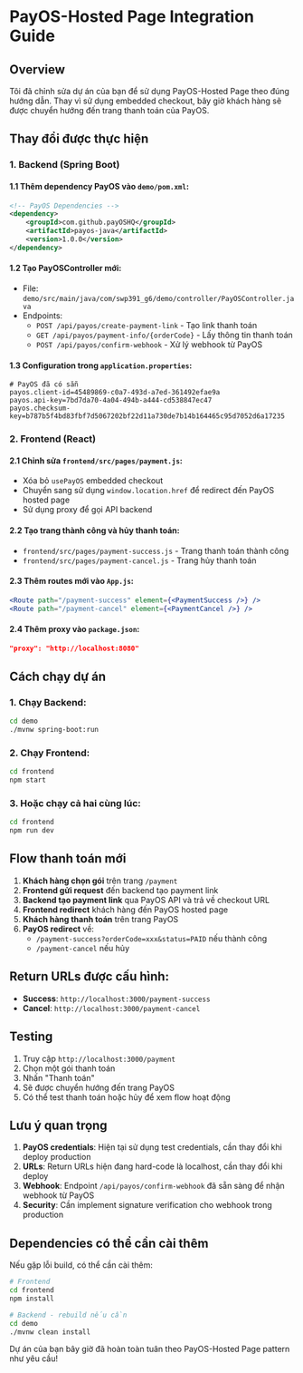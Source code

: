 # PayOS-Hosted Page Integration Guide

## Overview
Tôi đã chỉnh sửa dự án của bạn để sử dụng PayOS-Hosted Page theo đúng hướng dẫn. Thay vì sử dụng embedded checkout, bây giờ khách hàng sẽ được chuyển hướng đến trang thanh toán của PayOS.

## Thay đổi được thực hiện

### 1. Backend (Spring Boot)

#### 1.1 Thêm dependency PayOS vào `demo/pom.xml`:
```xml
<!-- PayOS Dependencies -->
<dependency>
    <groupId>com.github.payOSHQ</groupId>
    <artifactId>payos-java</artifactId>
    <version>1.0.0</version>
</dependency>
```

#### 1.2 Tạo PayOSController mới:
- File: `demo/src/main/java/com/swp391_g6/demo/controller/PayOSController.java`
- Endpoints:
  - `POST /api/payos/create-payment-link` - Tạo link thanh toán
  - `GET /api/payos/payment-info/{orderCode}` - Lấy thông tin thanh toán
  - `POST /api/payos/confirm-webhook` - Xử lý webhook từ PayOS

#### 1.3 Configuration trong `application.properties`:
```properties
# PayOS đã có sẵn
payos.client-id=45489869-c0a7-493d-a7ed-361492efae9a
payos.api-key=7bd7da70-4a04-494b-a444-cd538847ec47
payos.checksum-key=b787b5f4bd83fbf7d5067202bf22d11a730de7b14b164465c95d7052d6a17235
```

### 2. Frontend (React)

#### 2.1 Chỉnh sửa `frontend/src/pages/payment.js`:
- Xóa bỏ `usePayOS` embedded checkout
- Chuyển sang sử dụng `window.location.href` để redirect đến PayOS hosted page
- Sử dụng proxy để gọi API backend

#### 2.2 Tạo trang thành công và hủy thanh toán:
- `frontend/src/pages/payment-success.js` - Trang thanh toán thành công
- `frontend/src/pages/payment-cancel.js` - Trang hủy thanh toán

#### 2.3 Thêm routes mới vào `App.js`:
```jsx
<Route path="/payment-success" element={<PaymentSuccess />} />
<Route path="/payment-cancel" element={<PaymentCancel />} />
```

#### 2.4 Thêm proxy vào `package.json`:
```json
"proxy": "http://localhost:8080"
```

## Cách chạy dự án

### 1. Chạy Backend:
```bash
cd demo
./mvnw spring-boot:run
```

### 2. Chạy Frontend:
```bash
cd frontend
npm start
```

### 3. Hoặc chạy cả hai cùng lúc:
```bash
cd frontend
npm run dev
```

## Flow thanh toán mới

1. **Khách hàng chọn gói** trên trang `/payment`
2. **Frontend gửi request** đến backend tạo payment link
3. **Backend tạo payment link** qua PayOS API và trả về checkout URL
4. **Frontend redirect** khách hàng đến PayOS hosted page
5. **Khách hàng thanh toán** trên trang PayOS
6. **PayOS redirect** về:
   - `/payment-success?orderCode=xxx&status=PAID` nếu thành công
   - `/payment-cancel` nếu hủy

## Return URLs được cấu hình:
- **Success**: `http://localhost:3000/payment-success`
- **Cancel**: `http://localhost:3000/payment-cancel`

## Testing

1. Truy cập `http://localhost:3000/payment`
2. Chọn một gói thanh toán
3. Nhấn "Thanh toán"
4. Sẽ được chuyển hướng đến trang PayOS
5. Có thể test thanh toán hoặc hủy để xem flow hoạt động

## Lưu ý quan trọng

1. **PayOS credentials**: Hiện tại sử dụng test credentials, cần thay đổi khi deploy production
2. **URLs**: Return URLs hiện đang hard-code là localhost, cần thay đổi khi deploy
3. **Webhook**: Endpoint `/api/payos/confirm-webhook` đã sẵn sàng để nhận webhook từ PayOS
4. **Security**: Cần implement signature verification cho webhook trong production

## Dependencies có thể cần cài thêm

Nếu gặp lỗi build, có thể cần cài thêm:
```bash
# Frontend
cd frontend
npm install

# Backend - rebuild nếu cần
cd demo
./mvnw clean install
```

Dự án của bạn bây giờ đã hoàn toàn tuân theo PayOS-Hosted Page pattern như yêu cầu!
